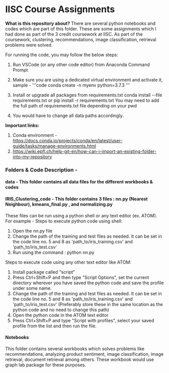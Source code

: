 # IISC Course Assignments

**What is this repository about?**
There are several python notebooks and codes which are part of this folder. These are some assignments which I had done as part of the 3 credit coursework at IISC. 
As part of the coursework, clustering, recommendations, image classification, retrieval problems were solved.

For running the code, you may follow the below steps:
1. Run VSCode (or any other code editor) from Anaconda Command Prompt
2. Make sure you are using a dedicated virtual environment and activate it,
sample - 
 '''code
conda create -n myenv python=3.7.3
'''
3. Install or upgrade all packages from requirements.txt
conda install --file requirements.txt
or pip install -r requirements.txt
You may need to add the full path of requirements.txt file depending on your pwd

4. You would have to change all data paths accordingly.

**Important links:**
1. Conda environment - https://docs.conda.io/projects/conda/en/latest/user-guide/tasks/manage-environments.html
2. https://wiki.epfl.ch/help-git-en/how-can-i-import-an-existing-folder-into-my-repository

### Folders & Code Description -
#### data - This folder contains all data files for the different workbooks & codes
#### IRIS_Clustering_code - This folder contains 3 files : nn.py (Nearest Neighbour), kmeans_final.py , and normalizing.py

These files can be run using a python shell or any text editor (ex. ATOM).
For example -
Steps to execute python code using shell:
1. Open the nn.py file
2. Change the path of the training and test files as needed. It can be set in the code line no. 5 and 8 as 'path_to/iris_training.csv' and 'path_to/iris_test.csv'
3. Run using the command : python nn.py

Steps to execute code using any other text editor like ATOM:
1. Install package called "script"
2. Press Ctrl+Shift+P and then type "Script Options", set the current directory wherever you have saved the python code and save the profile under some name.
3. Change the path of the training and test files as needed. It can be set in the code line no. 5 and 8 as 'path_to/iris_training.csv' and 'path_to/iris_test.csv' (Preferably store these in the same location as the python code and no need to change this path)
4. Open the python code in the ATOM text editor
5. Press Ctrl+Shift+P and type "Script with profiles", select your saved profile from the list and then run the file.

#### Notebooks
This folder contains several workbooks which solves problems like recommendations, analyzing product sentiment, image classification, image retrieval, document retrieval among others.
These workbook would use graph lab package for these purposes.
